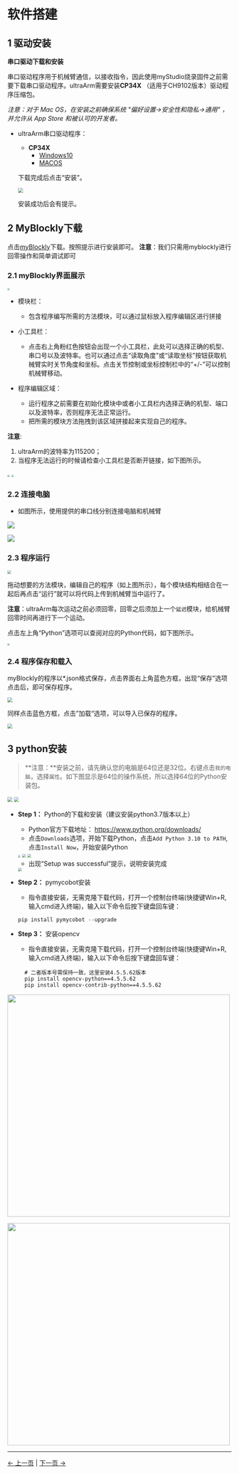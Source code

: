 #  软件搭建

## 1 驱动安装

**串口驱动下载和安装**

串口驱动程序用于机械臂通信，以接收指令，因此使用myStudio烧录固件之前需要下载串口驱动程序。ultraArm需要安装**CP34X** （适用于CH9102版本）驱动程序压缩包。

*注意：对于 Mac OS，在安装之前确保系统 "偏好设置->安全性和隐私->通用" ，并允许从 App Store 和被认可的开发者。*

* ultraArm串口驱动程序：
  * **CP34X**
    * [Windows10](https://download.elephantrobotics.com/software/drivers/CH9102_VCP_SER_Windows.exe)
    * [MACOS](https://download.elephantrobotics.com/software/drivers/CH9102_VCP_MacOS.zip)

  下载完成后点击“安装”。

  <img src="../resourse/1-myStudio/1-studioinstallation/驱动安装1.png" style="zoom: 67%;" >

  安装成功后会有提示。

## 2 MyBlockly下载
点击[myBlockly](https://download.elephantrobotics.com/software/myblockly/myblockly-Setup-latest.exe)下载。按照提示进行安装即可。
**注意**：我们只需用myblockly进行回零操作和简单调试即可
### 2.1 myBlockly界面展示

<img src="../resourse/3-myblockly/firsttimeuse/界面展示.png" style="zoom: 33%;" />

- 模块栏：

  - 包含程序编写所需的方法模块，可以通过鼠标放入程序编辑区进行拼接

- 小工具栏：

  - 点击右上角粉红色按钮会出现一个小工具栏，此处可以选择正确的机型、串口号以及波特率。也可以通过点击“读取角度”或“读取坐标”按钮获取机械臂实时关节角度和坐标。点击关节控制或坐标控制栏中的“+/-”可以控制机械臂移动。

- 程序编辑区域：

  - 运行程序之前需要在初始化模块中或者小工具栏内选择正确的机型、端口以及波特率，否则程序无法正常运行。
  - 把所需的模块方法拖拽到该区域拼接起来实现自己的程序。

**注意**:

1. ultraArm的波特率为115200；
2. 当程序无法运行的时候请检查小工具栏是否断开链接，如下图所示。

<img src="../resourse/3-myblockly/firsttimeuse/串口关闭.png" style="zoom: 33%;" />

<img src="../resourse/3-myblockly/firsttimeuse/串口打开.png" style="zoom: 33%;" />

### 2.2 连接电脑

- 如图所示，使用提供的串口线分别连接电脑和机械臂

![](../resourse/1-Connect/1-PC/PC-connect-1.png)

![](../resourse/1-Connect/1-PC/PC-connect-2.png)


### 2.3 程序运行

<img src="../resourse/3-myblockly/firsttimeuse/运行键.png" style="zoom: 50%;" />

拖动想要的方法模块，编辑自己的程序（如上图所示），每个模块结构相结合在一起后再点击“运行”就可以将代码上传到机械臂当中运行了。

**注意**：ultraArm每次运动之前必须回零，回零之后须加上一个`延迟`模块，给机械臂回零时间再进行下一个运动。

点击左上角“Python”选项可以查阅对应的Python代码，如下图所示。

<img src="../resourse/3-myblockly/firsttimeuse/python代码.png" style="zoom: 33%;" />

### 2.4 程序保存和载入

myBlockly的程序以*.json格式保存，点击界面右上角蓝色方框，出现“保存”选项点击后，即可保存程序。

<img src="../resourse/3-myblockly/firsttimeuse/程序保存.png" style="zoom: 67%;" />

同样点击蓝色方框，点击”加载“选项，可以导入已保存的程序。

<img src="../resourse/3-myblockly/firsttimeuse/程序载入.png" style="zoom: 67%;" />

## 3 python安装

> **注意：**安装之前，请先确认您的电脑是64位还是32位。右键点击`我的电脑`，选择`属性`。如下图显示是64位的操作系统，所以选择64位的Python安装包。

<img src="../resourse/3-myblockly/pythoninstall/电脑位数1.jpg" style="zoom: 67%;" />

<img src="../resourse/3-myblockly/pythoninstall/电脑位数2.jpg" style="zoom: 67%;" />

- **Step 1：** Python的下载和安装（建议安装python3.7版本以上）
  - Python官方下载地址： https://www.python.org/downloads/
  - 点击`Downloads`选项，开始下载Python，点击`Add Python 3.10 to PATH`,点击`Install Now`，开始安装Python
  <img src="../resourse/3-myblockly/pythoninstall/pythondownload1.jpg" style="zoom: 33%;" />
  <img src="../resourse/3-myblockly/pythoninstall/pythondownload2.jpg" style="zoom: 50%;" />
  <img src="../resourse/3-myblockly/pythoninstall/pythondownload3.jpg" style="zoom: 50%;" />
  
  - 出现“Setup was successful”提示，说明安装完成 
  <img src="../resourse/3-myblockly/pythoninstall/pythondownload4.jpg" style="zoom: 50%;" />

- **Step 2：** pymycobot安装
  - 指令直接安装，无需克隆下载代码，打开一个控制台终端(快捷键Win+R,输入cmd进入终端)，输入以下命令后按下键盘回车键：

  ```python
  pip install pymycobot --upgrade
  ```
- **Step 3：** 安装opencv
  - 指令直接安装，无需克隆下载代码，打开一个控制台终端(快捷键Win+R,输入cmd进入终端)，输入以下命令后按下键盘回车键：
  ```
    # 二者版本号需保持一致，这里安装4.5.5.62版本
    pip install opencv-python==4.5.5.62
    pip install opencv-contrib-python==4.5.5.62
    ```

<img src =../resourse/3-VisionPickingKit/opencv安装1.png
width ="500"  align = "center">

<img src =../resourse/3-VisionPickingKit/opencv安装2.png
width ="500"  align = "center">






---
[← 上一页](./2.2-Hardwareinstall.md) | [下一页 → ](./2.4-Unittesting.md)